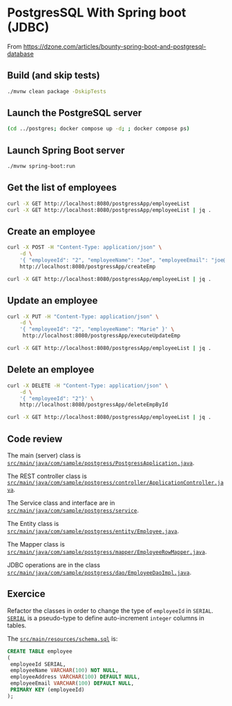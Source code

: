 # PostgresSQL With Spring boot (JDBC)

From https://dzone.com/articles/bounty-spring-boot-and-postgresql-database

## Build (and skip tests)

```bash
./mvnw clean package -DskipTests
```

## Launch the PostgreSQL server

```bash
(cd ../postgres; docker compose up -d; ; docker compose ps)
```

## Launch Spring Boot server

```bash
./mvnw spring-boot:run
```

## Get the list of employees

```bash
curl -X GET http://localhost:8080/postgressApp/employeeList
curl -X GET http://localhost:8080/postgressApp/employeeList | jq .
```

## Create an employee

```bash
curl -X POST -H "Content-Type: application/json" \
    -d \
    '{ "employeeId": "2", "employeeName": "Joe", "employeeEmail": "joe@gmail.com",  "employeeAddress":"GB" }' \
    http://localhost:8080/postgressApp/createEmp
```

```bash
curl -X GET http://localhost:8080/postgressApp/employeeList | jq .
```

## Update an employee

```bash
curl -X PUT -H "Content-Type: application/json" \
    -d \
    '{ "employeeId": "2", "employeeName": "Marie" }' \
     http://localhost:8080/postgressApp/executeUpdateEmp
```

```bash
curl -X GET http://localhost:8080/postgressApp/employeeList | jq .
```

## Delete an employee

```bash
curl -X DELETE -H "Content-Type: application/json" \
    -d \
    '{ "employeeId": "2"}' \
    http://localhost:8080/postgressApp/deleteEmpById
```

```bash
curl -X GET http://localhost:8080/postgressApp/employeeList | jq .
```


## Code review

The main (server) class is [`src/main/java/com/sample/postgress/PostgressApplication.java`](src/main/java/com/sample/postgress/PostgressApplication.java).

The REST controller class is [`src/main/java/com/sample/postgress/controller/ApplicationController.java`](src/main/java/com/sample/postgress/controller/ApplicationController.java).

The Service class and interface are in [`src/main/java/com/sample/postgress/service`](src/main/java/com/sample/postgress/service).

The Entity class is  [`src/main/java/com/sample/postgress/entity/Employee.java`](src/main/java/com/sample/postgress/entity/Employee.java).

The Mapper class is  [`src/main/java/com/sample/postgress/mapper/EmployeeRowMapper.java`](src/main/java/com/sample/postgress/mapper/EmployeeRowMapper.java).

JDBC operations are in the class [`src/main/java/com/sample/postgress/dao/EmployeeDaoImpl.java`](src/main/java/com/sample/postgress/dao/EmployeeDaoImpl.java).

## Exercice

Refactor the classes in order to change the type of `employeeId` in `SERIAL`.  [`SERIAL`](https://www.postgresql.org/docs/current/datatype-numeric.html#DATATYPE-SERIAL) is a pseudo-type to define auto-increment `integer` columns in tables.

The [`src/main/resources/schema.sql`](src/main/resources/schema.sql) is:

```sql
CREATE TABLE employee
(
 employeeId SERIAL,
 employeeName VARCHAR(100) NOT NULL,
 employeeAddress VARCHAR(100) DEFAULT NULL,
 employeeEmail VARCHAR(100) DEFAULT NULL,
 PRIMARY KEY (employeeId)
);
```